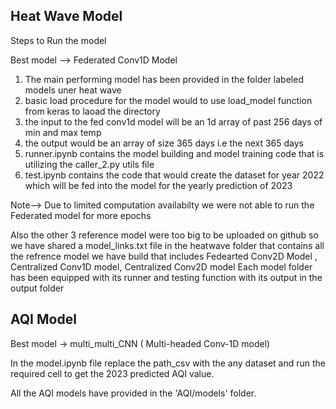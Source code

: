 ## Heat Wave Model
Steps to Run the model

Best model --> Federated Conv1D Model 

1)  The main performing model has been provided in the folder labeled models uner heat wave 
2)  basic load procedure for the model would to use load_model function from keras to laoad the directory
3)  the input to the fed conv1d model will be an 1d array of past 256 days of min and max temp
4)  the output would be an array of size 365 days i.e the next 365 days 
5)  runner.ipynb contains the model building and model training code that is utilizing the caller_2.py utils file 
6) test.ipynb contains the code that would create the dataset for year 2022 which will be fed into the model for the yearly prediction of 2023

Note--> Due to limited computation availabilty we were not able to run the Federated model for more epochs 

Also the other 3 reference model were too big to be uploaded on github so we have shared a model_links.txt file in the heatwave folder that contains all the refrence
model we have build that includes  Fedearted Conv2D Model , Centralized Conv1D model, Centralized Conv2D model 
Each model folder has been equipped with its runner and testing function with its output in the output folder


## AQI Model

Best model -> multi_multi_CNN ( Multi-headed Conv-1D model)

In the model.ipynb file replace the path_csv with the any dataset and run the required cell to get the 2023 predicted AQI value.

All the AQI models have provided in the 'AQI/models' folder.
